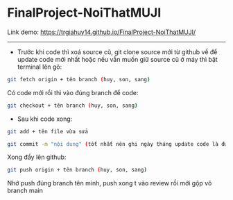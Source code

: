 # FinalProject-NoiThatMUJI 

Link demo: https://trgiahuy14.github.io/FinalProject-NoiThatMUJI/
- - - - -
- Trước khi code thì xoá source cũ, git clone source mới từ github về để update code mới nhất
hoặc nếu vẫn muốn giữ source cũ ở máy thì bật terminal lên gõ:
```bash
git fetch origin + tên branch (huy, son, sang)
```

Có code mới rồi thì vào đúng branch để code:
```bash
git checkout + tên branch (huy, son, sang)
```

- Sau khi code xong:
```bash
git add + tên file vừa sửa
```
```bash
git commit -m "nội dung" (tốt nhất nên ghi ngày tháng update code là được rồi)
```
Xong đẩy lên github:
```bash
git push origin + tên branch (huy, son, sang)
```
Nhớ push đúng branch tên mình, push xong t vào review rồi mới gộp vô branch main